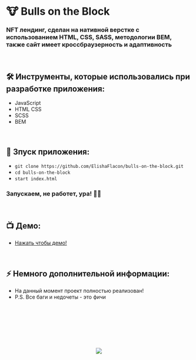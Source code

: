 <h1> 
     🐮 Bulls on the Block
</h1>

<h3>
NFT лендинг, сделан на нативной верстке с использованием HTML, CSS, SASS, методологии BEM, также сайт имеет кроссбраузерность и адаптивность
</h3>


</br>



<h2>
  🛠️ Инструменты, которые использовались при разработке приложения:
</h2>

- JavaScript
- HTML CSS
- SCSS
- BEM



</br>



<h2>
  🚀 Зпуск приложения:
</h2>

- `git clone https://github.com/ElishaFlacon/bulls-on-the-block.git`
- `cd bulls-on-the-block`
- `start index.html`
<h3>
    Запускаем, не работет, ура! 🗿🚬
</h3>



</br>



<h2>
 📺 Демо:
</h2>

- <a href="https://elishaflacon.github.io/bulls-on-the-block/">Нажать чтобы демо!</a>



</br>



<h2>
⚡ Немного дополнительной информации:
</h2>

- На данный момент проект полностью реализован!
- P.S. Все баги и недочеты - это фичи




<br/>
<br/>
<br/>
<br/>
<br/>
<br/>



<p align="center">
  <img src="https://capsule-render.vercel.app/api?type=waving&color=d179b8&height=64&section=footer"/>
</p>
